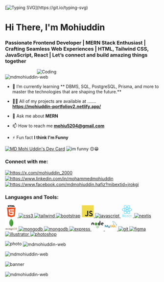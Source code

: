 


[![Typing SVG](https://readme-typing-svg.demolab.com?font=roboto&weight=600&size=30&pause=1000&color=0BE890&random=false&width=435&lines=Frontend+Developer_;Jr.Fullstack+Developer_;MERN+Stack+Developer_;)](https://git.io/typing-svg)
<h1 align="left">Hi There, I'm Mohiuddin</h1>

<h3 align="left">Passionate Frontend Developer | MERN Stack Enthusiast |</Br> Crafting Seamless Web Experiences | HTML, Tailwind CSS,</Br> JavaScript, React | Let’s connect and build amazing things </Br> together </h3>

<img align="right" alt="Coding" width="400" src="https://cdn.dribbble.com/users/5690231/screenshots/16191500/media/4fbd0ec22f13a3521bb37cc5fe8b1cb3.gif">

<p align="left"> <img src="https://komarev.com/ghpvc/?username=mdmohiuddin-web&label=Profile%20views&color=0e75b6&style=flat" alt="mdmohiuddin-web" /> </p>

- 🌱 I’m currently learning **  DBMS, SQL, PostgreSQL, Prisma, and more to master the technologies that are shaping the future.**

- 👨‍💻 All of my projects are available at .......   
 **https://mohiuddin-portfoliov2.netlify.app/**

- 💬 Ask me about **MERN**

- 📫 How to reach me
  **mohiu5204@gmail.com**

- ⚡ Fun fact **I think I'm Funny**


<a href="https://app.daily.dev/mdmohiuddin"><img src="https://api.daily.dev/devcards/v2/EaAOUEuOiOYZscNNJuGot.png?type=default&r=fbp" width="356" alt="MD Mohi Uddin's Dev Card"/></a>
<img src="https://media.tenor.com/1UoL-HJFGDAAAAAj/pentol-stiker-pentol.gif" width="356" alt="im funny 😊😁"/>

<h3 align="left">Connect with me:</h3>
<p align="left">
<a href="https://twitter.com/https://x.com/mohiuddin_2000" target="blank"><img align="center" src="https://raw.githubusercontent.com/rahuldkjain/github-profile-readme-generator/master/src/images/icons/Social/twitter.svg" alt="https://x.com/mohiuddin_2000" height="30" width="40" /></a>
<a href="https://linkedin.com/in/https://www.linkedin.com/in/mohammedmohiuddin" target="blank"><img align="center" src="https://raw.githubusercontent.com/rahuldkjain/github-profile-readme-generator/master/src/images/icons/Social/linked-in-alt.svg" alt="https://www.linkedin.com/in/mohammedmohiuddin" height="30" width="40" /></a>
<a href="https://fb.com/https://www.facebook.com/mdmohiuddin.hafiz?mibextid=jrokgi" target="blank"><img align="center" src="https://raw.githubusercontent.com/rahuldkjain/github-profile-readme-generator/master/src/images/icons/Social/facebook.svg" alt="https://www.facebook.com/mdmohiuddin.hafiz?mibextid=jrokgi" height="30" width="40" /></a>
</p>

<h3 align="left">Languages and Tools:</h3>
<p align="left"> 
<a href="https://www.w3.org/html/" target="_blank" rel="noreferrer"> 
<img src="https://raw.githubusercontent.com/devicons/devicon/master/icons/html5/html5-original-wordmark.svg"
 alt="html5" width="40" height="40" /> </a>


<a href="https://www.w3schools.com/css/" target="_blank" rel="noreferrer">
<img src="https://upload.wikimedia.org/wikipedia/commons/a/ab/Official_CSS_Logo.svg"
 alt="css3" width="40" height="40"/> </a> 

<a href="https://tailwindcss.com/" target="_blank" rel="noreferrer">
   <img src="https://www.vectorlogo.zone/logos/tailwindcss/tailwindcss-icon.svg"
 alt="tailwind" width="40" height="40"/> </a>


<a href="https://getbootstrap.com" target="_blank" rel="noreferrer"> 
<img src="https://th.bing.com/th/id/R.97b905be5c0d92d003e00825faf1e39b?rik=hVVVbWP%2bbYvfhA&riu=http%3a%2f%2fwww.cswalliance.com%2fimages%2fclients%2fbootstrap.png&ehk=zCkIoILyz7n9ZKmDQhPFJ6EQh7woIMgMUB8O9OGGKkU%3d&risl=&pid=ImgRaw&r=0"
 alt="bootstrap" width="80" height="40"/></a> 


<a href="https://developer.mozilla.org/en-US/docs/Web/JavaScript" target="_blank" rel="noreferrer"> 
<img src="https://raw.githubusercontent.com/devicons/devicon/master/icons/javascript/javascript-original.svg"
 alt="javascript" width="40" height="40"/> </a>


<a href="https://developer.mozilla.org/en-US/docs/Web/JavaScript" target="_blank" rel="noreferrer"> 
<img src="https://th.bing.com/th/id/OIP.hh6Vfc1Z7D7WwzhFA6M75AHaHa?rs=1&pid=ImgDetMain"
 alt="javascript" width="40" height="40"/> </a>

<a href="https://www.typescriptlang.org/" target="_blank" rel="noreferrer"> 
<img src="https://raw.githubusercontent.com/devicons/devicon/master/icons/react/react-original-wordmark.svg"
 alt="react" width="40" height="40"/> </a>


<a href="https://nextjs.org/" target="_blank" rel="noreferrer">
 <img src="https://uxwing.com/wp-content/themes/uxwing/download/brands-and-social-media/nextjs-icon.png"
 alt="nextjs" width="40" height="40"/> </a>

<a href="https://www.mongodb.com/" target="_blank" rel="noreferrer"> 
<img src="https://raw.githubusercontent.com/devicons/devicon/master/icons/mongodb/mongodb-original-wordmark.svg"
 alt="mongodb" width="40" height="40"/> </a>

 <a href="https://mongoosejs.com/docs" target="_blank" rel="noreferrer"> 
<img src="https://asset.jarombek.com/logos/mongoose.png"
 alt="mongodb" width="40" height="40"/> </a>
 
 <a href="" target="_blank" rel="noreferrer"> 
<img src="https://th.bing.com/th/id/R.1422944bd0e2453d6a2588f7ee305e6c?rik=DCQBmrX16yn13A&riu=http%3a%2f%2fblogs.powercode.id%2fwp-content%2fuploads%2f2022%2f09%2ffirebase3.png&ehk=WNZyhzq%2bgco2pRc50QvTZSxVcXufW2%2f29KPZ5Z6S26A%3d&risl=&pid=ImgRaw&r=0"
 alt="mongodb" width="80" height="40"/> </a>


<a href="https://expressjs.com" target="_blank" rel="noreferrer">
<img src="https://th.bing.com/th/id/OIP.HTy1M1eFC7GoW6odSukQVwHaCe?rs=1&pid=ImgDetMain"
 alt="express" width="100" height="40"/> </a>


<a href="https://nodejs.org" target="_blank" rel="noreferrer">
 <img src="https://raw.githubusercontent.com/devicons/devicon/master/icons/nodejs/nodejs-original-wordmark.svg"
 alt="nodejs" width="40" height="40"/> </a>


<a href="https://www.mysql.com/" target="_blank" rel="noreferrer"> 
<img src="https://raw.githubusercontent.com/devicons/devicon/master/icons/mysql/mysql-original-wordmark.svg"
 alt="mysql" width="40" height="40"/> </a>



<a href="https://git-scm.com/" target="_blank" rel="noreferrer"> 
<img src="https://www.vectorlogo.zone/logos/git-scm/git-scm-icon.svg"
 alt="git" width="40" height="40"/> </a> 


<a href="https://www.figma.com/" target="_blank" rel="noreferrer">
<img src="https://www.vectorlogo.zone/logos/figma/figma-icon.svg"
 alt="figma" width="40" height="40"/> </a>




<a href="https://www.adobe.com/in/products/illustrator.html" target="_blank" rel="noreferrer">
<img src="https://www.vectorlogo.zone/logos/adobe_illustrator/adobe_illustrator-icon.svg"
 alt="illustrator" width="40" height="40"/> </a> 


<a href="https://www.photoshop.com/en" target="_blank" rel="noreferrer"> 
<img src="https://upload.wikimedia.org/wikipedia/commons/9/92/Adobe_Photoshop_CS6_icon.svg"
 alt="photoshop" width="40" height="40"/> </a>



 </p>

<p><img align="left" src="https://github-readme-stats.vercel.app/api/top-langs?username=mdmohiuddin-web&show_icons=true&locale=en&layout=compact"
 alt="photo" /></p>

<p>&nbsp;<img align="center" src="https://github-readme-stats.vercel.app/api?username=mdmohiuddin-web&show_icons=true&locale=en"
 alt="mdmohiuddin-web" /></p>


<p><img align="center"  src="https://github-readme-streak-stats.herokuapp.com?user=MDmohiuddin-web" alt="mdmohiuddin-web" /></p>

<p><img align="center"  src="https://th.bing.com/th/id/R.8b35fef55fba1a201c9c7a11d3ec3d64?rik=yzc%2fGil95nArtA&pid=ImgRaw&r=0" alt="banner" /></p>



<p><img align="center" src="https://webgyaani.com/wp-content/uploads/2018/03/10-Beautiful-Animated-CSS-SVG-Landscape-Designs-1.gif" alt="mdmohiuddin-web" /></p>
